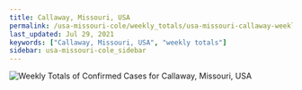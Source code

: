 ```yaml
---
title: Callaway, Missouri, USA
permalink: /usa-missouri-cole/weekly_totals/usa-missouri-callaway-weekly_totals.html
last_updated: Jul 29, 2021
keywords: ["Callaway, Missouri, USA", "weekly totals"]
sidebar: usa-missouri-cole_sidebar
---
```


![Weekly Totals of Confirmed Cases for Callaway, Missouri, USA](/covid_tracker/images/graphs/usa-missouri-callaway-weekly_totals_graph.png)
